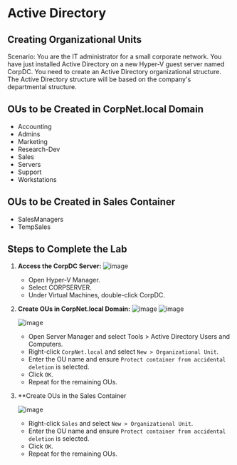 <h1>Active Directory</h1>

<h2>Creating Organizational Units</h2>


Scenario: You are the IT administrator for a small corporate network. You have just installed Active Directory on a new Hyper-V guest server named CorpDC. You need to create an Active Directory organizational structure. The Active Directory structure will be based on the company's departmental structure.

## OUs to be Created in CorpNet.local Domain
- Accounting
- Admins
- Marketing
- Research-Dev
- Sales
- Servers
- Support
- Workstations

## OUs to be Created in Sales Container
- SalesManagers
- TempSales

## Steps to Complete the Lab

1. **Access the CorpDC Server:**
   ![image](https://github.com/K4iju/System-management/assets/159083256/bcd5c7f0-f87e-4a04-9a04-38b0e16ac4d0)

   - Open Hyper-V Manager.
   - Select CORPSERVER.
   - Under Virtual Machines, double-click CorpDC.
    

2. **Create OUs in CorpNet.local Domain:**
   ![image](https://github.com/K4iju/System-management/assets/159083256/5d8c85ab-f2d7-4be3-a286-0596ed18e76d)
   ![image](https://github.com/K4iju/System-management/assets/159083256/45e1c577-c4d8-4cfd-a119-7fe3bcabc216)


   ![image](https://github.com/K4iju/System-management/assets/159083256/35adf071-645b-407c-a02c-36fbe52b2470)



   - Open Server Manager and select Tools > Active Directory Users and Computers.
   - Right-click `CorpNet.local` and select `New > Organizational Unit`.
   - Enter the OU name and ensure `Protect container from accidental deletion` is selected.
   - Click `OK`.
   - Repeat for the remaining OUs.

4. **Create OUs in the Sales Container
 

   ![image](https://github.com/K4iju/System-management/assets/159083256/d17a8028-d8ac-42a2-9bfd-2b678c03e6b9)
   - Right-click `Sales` and select `New > Organizational Unit`.
   - Enter the OU name and ensure `Protect container from accidental deletion` is selected.
   - Click `OK`.
   - Repeat for the remaining OUs.
